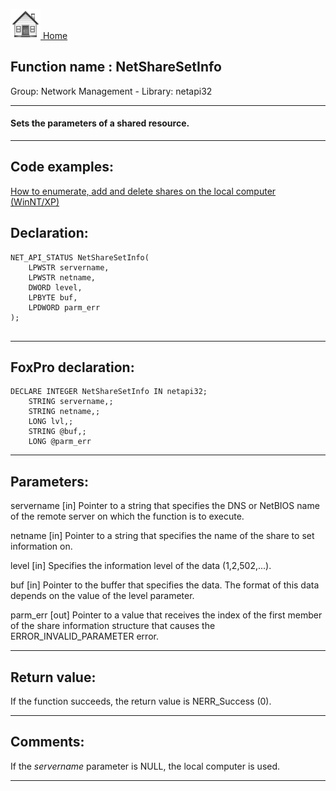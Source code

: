 [<img src="../../images/home.png"> Home ](https://github.com/VFPX/Win32API)  

## Function name : NetShareSetInfo
Group: Network Management - Library: netapi32    
***  


#### Sets the parameters of a shared resource.
***  


## Code examples:
[How to enumerate, add and delete shares on the local computer (WinNT/XP)](../../samples/sample_351.md)  

## Declaration:
```foxpro  
NET_API_STATUS NetShareSetInfo(
	LPWSTR servername,
	LPWSTR netname,
	DWORD level,
	LPBYTE buf,
	LPDWORD parm_err
);
  
```  
***  


## FoxPro declaration:
```foxpro  
DECLARE INTEGER NetShareSetInfo IN netapi32;
	STRING servername,;
	STRING netname,;
	LONG lvl,;
	STRING @buf,;
	LONG @parm_err  
```  
***  


## Parameters:
servername 
[in] Pointer to a string that specifies the DNS or NetBIOS name of the remote server on which the function is to execute.

netname 
[in] Pointer to a string that specifies the name of the share to set information on. 

level 
[in] Specifies the information level of the data (1,2,502,...).

buf 
[in] Pointer to the buffer that specifies the data. The format of this data depends on the value of the level parameter.

parm_err 
[out] Pointer to a value that receives the index of the first member of the share information structure that causes the ERROR_INVALID_PARAMETER error.  
***  


## Return value:
If the function succeeds, the return value is NERR_Success (0).  
***  


## Comments:
If the <Em>servername</Em> parameter is NULL, the local computer is used.  
  
***  

